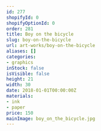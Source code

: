```yaml
---
id: 277
shopifyId: 0
shopifyOptionId: 0
order: 281
title: Boy on the bicycle
slug: boy-on-the-bicycle
url: art-works/boy-on-the-bicycle
aliases: []
categories:
- graphics
inStock: false
isVisible: false
height: 21
width: 30
date: 2018-01-01T00:00:00Z
materials:
- ink
- paper
price: 150
mainImage: boy_on_the_bicycle.jpg
---
```

